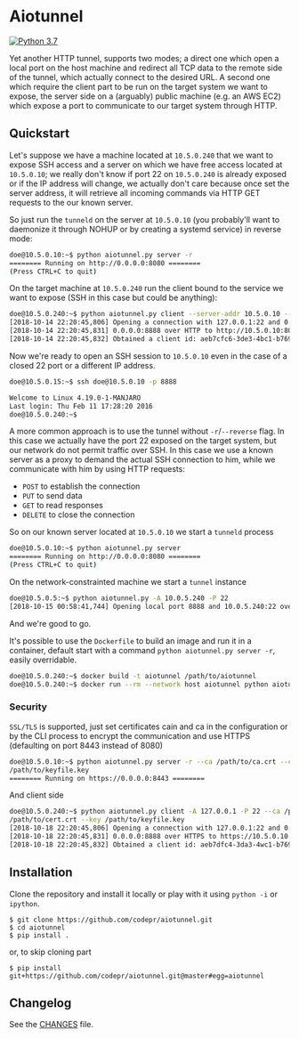 Aiotunnel
=========

[![Python 3.7](https://img.shields.io/badge/python-3.7-blue.svg)](https://www.python.org/downloads/release/python-370/)

Yet another HTTP tunnel, supports two modes; a direct one which open a local port on the host
machine and redirect all TCP data to the remote side of the tunnel, which actually connect to the
desired URL. A second one which require the client part to be run on the target system we want to
expose, the server side on a (arguably) public machine (e.g. an AWS EC2) which expose a port to
communicate to our target system through HTTP.


## Quickstart

Let's suppose we have a machine located at `10.5.0.240` that we want to expose SSH access and a
server on which we have free access located at `10.5.0.10`; we really don't know if port 22 on
`10.5.0.240` is already exposed or if the IP address will change, we actually don't care because
once set the server address, it will retrieve all incoming commands via HTTP GET requests to the our
known server.

So just run the `tunneld` on the server at `10.5.0.10` (you probably'll want to daemonize it through
NOHUP or by creating a systemd service) in reverse mode:

```sh
doe@10.5.0.10:~$ python aiotunnel.py server -r
======== Running on http://0.0.0.0:8080 ========
(Press CTRL+C to quit)
```

On the target machine at `10.5.0.240` run the client bound to the service we want to expose (SSH in
this case but could be anything):

```sh
doe@10.5.0.240:~$ python aiotunnel.py client --server-addr 10.5.0.10 --server-port 8080 -A localhost -p 22 -r
[2018-10-14 22:20:45,806] Opening a connection with 127.0.0.1:22 and 0.0.0.0:8888 over HTTP
[2018-10-14 22:20:45,831] 0.0.0.0:8888 over HTTP to http://10.5.0.10:8080/aiotunnel
[2018-10-14 22:20:45,832] Obtained a client id: aeb7cfc6-3de3-4bc1-b769-b81641d496eb
```

Now we're ready to open an SSH session to `10.5.0.10` even in the case of a closed 22 port or a
different IP address.

```sh
doe@10.5.0.15:~$ ssh doe@10.5.0.10 -p 8888

Welcome to Linux 4.19.0-1-MANJARO
Last login: Thu Feb 11 17:28:20 2016
doe@10.5.0.240:~$
```

A more common approach is to use the tunnel without `-r`/`--reverse` flag. In this case we actually
have the port 22 exposed on the target system, but our network do not permit traffic over SSH. In
this case we use a known server as a proxy to demand the actual SSH connection to him, while we
communicate with him by using HTTP requests:

- `POST` to establish the connection
- `PUT` to send data
- `GET` to read responses
- `DELETE` to close the connection

So on our known server located at `10.5.0.10` we start a `tunneld` process

```sh
doe@10.5.0.10:~$ python aiotunnel.py server
======== Running on http://0.0.0.0:8080 ========
(Press CTRL+C to quit)
```

On the network-constrainted machine we start a `tunnel` instance

```sh
doe@10.5.0.5:~$ python aiotunnel.py -A 10.0.5.240 -P 22
[2018-10-15 00:58:41,744] Opening local port 8888 and 10.0.5.240:22 over HTTP
```
And we're good to go.

It's possible to use the `Dockerfile` to build an image and run it in a container, default start
with a command `python aiotunnel.py server -r`, easily overridable.

```sh
doe@10.5.0.240:~$ docker build -t aiotunnel /path/to/aiotunnel
doe@10.5.0.240:~$ docker run --rm --network host aiotunnel python aiotunnel.py client --server-addr 10.5.0.10 --server-port 8080 -A localhost -p 22 -r
```

### Security

`SSL/TLS` is supported, just set certificates cain and ca in the configuration or by the CLI process
to encrypt the communication and use HTTPS (defaulting on port 8443 instead of 8080)

```sh
doe@10.5.0.10:~$ python aiotunnel.py server -r --ca /path/to/ca.crt --cert /path/to/cert.crt --key
/path/to/keyfile.key
======== Running on https://0.0.0.0:8443 ========
```

And client side

```sh
doe@10.5.0.240:~$ python aiotunnel.py client -A 127.0.0.1 -P 22 --ca /path/to/ca.crt --cert
/path/to/cert.crt --key /path/to/keyfile.key
[2018-10-18 22:20:45,806] Opening a connection with 127.0.0.1:22 and 0.0.0.0:8888 over HTTPS
[2018-10-18 22:20:45,831] 0.0.0.0:8888 over HTTPS to https://10.5.0.10:8443/aiotunnel
[2018-10-18 22:20:45,832] Obtained a client id: aeb7dfc4-3da3-4wc1-b769-n81621db96eb
```

## Installation

Clone the repository and install it locally or play with it using `python -i` or `ipython`.

```
$ git clone https://github.com/codepr/aiotunnel.git
$ cd aiotunnel
$ pip install .
```

or, to skip cloning part

```
$ pip install git+https://github.com/codepr/aiotunnel.git@master#egg=aiotunnel
```

## Changelog

See the [CHANGES](CHANGES.md) file.
